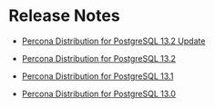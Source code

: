 # Release Notes


* [Percona Distribution for PostgreSQL 13.2 Update](release-notes-v13.2.upd.md)

* [Percona Distribution for PostgreSQL 13.2](release-notes-v13.2.md)

* [Percona Distribution for PostgreSQL 13.1](release-notes-v13.1.md)

* [Percona Distribution for PostgreSQL 13.0](release-notes-v13.0.md)

